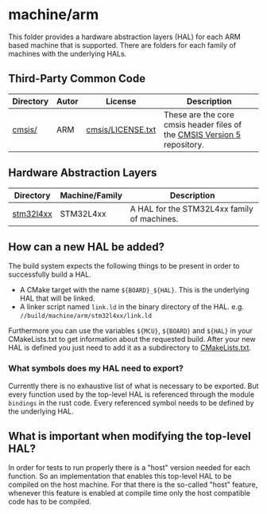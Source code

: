 # machine/arm

This folder provides a hardware abstraction layers (HAL) for each ARM based machine that is supported.
There are folders for each family of machines with the underlying HALs.

## Third-Party Common Code
| Directory | Autor | License | Description |
|-----------|-------|---------|-------------|
| [cmsis/](cmsis/) | ARM                | [cmsis/LICENSE.txt](cmsis/LICENSE.txt) | These are the core cmsis header files of the [CMSIS Version 5](https://github.com/ARM-software/CMSIS_5) repository.                                 |

## Hardware Abstraction Layers
| Directory | Machine/Family | Description |
|-----------|----------------|-------------|
| [stm32l4xx](stm32l4xx/) | STM32L4xx | A HAL for the STM32L4xx family of machines. |


## How can a new HAL be added?

The build system expects the following things to be present in order to successfully build a HAL.

- A CMake target with the name ```${BOARD}_${HAL}```. This is the underlying HAL that will be linked.
- A linker script named ```link.ld``` in the binary directory of the HAL. e.g. ```//build/machine/arm/stm32l4xx/link.ld```

Furthermore you can use the variables ```${MCU}```, ```${BOARD}``` and ```${HAL}``` in your CMakeLists.txt to get information about the requested build.
After your new HAL is defined you just need to add it as a subdirectory to [CMakeLists.txt](CMakeLists.txt).

### What symbols does my HAL need to export?

Currently there is no exhaustive list of what is necessary to be exported. But every function used by the top-level HAL is referenced through the module ```bindings```
in the rust code. Every referenced symbol needs to be defined by the underlying HAL.

## What is important when modifying the top-level HAL?

In order for tests to run properly there is a "host" version needed for each function. So an implementation that enables this top-level HAL to be compiled on the host machine.
For that there is the so-called "host" feature, whenever this feature is enabled at compile time only the host compatible code has to be compiled.
